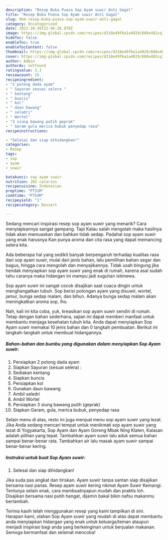 ```yaml
---
description: "Resep Buka Puasa Sop Ayam suwir Anti Gagal"
title: "Resep Buka Puasa Sop Ayam suwir Anti Gagal"
slug: 964-resep-buka-puasa-sop-ayam-suwir-anti-gagal
category: Uncategorized
date: 2022-10-26T22:46:28.970Z
image: https://img-global.cpcdn.com/recipes/d318e49f6a1a4929/680x482cq70/sop-ayam-suwir-foto-resep-utama.jpg
hideToc: false
enableToc: true
enableTocContent: false
thumbnail: https://img-global.cpcdn.com/recipes/d318e49f6a1a4929/680x482cq70/sop-ayam-suwir-foto-resep-utama.jpg
cover: https://img-global.cpcdn.com/recipes/d318e49f6a1a4929/680x482cq70/sop-ayam-suwir-foto-resep-utama.jpg
author: Admin
authorAv: notfound
ratingvalue: 3.3
reviewcount: 25
recipeingredient:
- "2 potong dada ayam"
- " Sayuran sesuai selera "
- " kentang"
- " buncis"
- " kol"
- " daun bawang"
- " seledri"
- " Wortel"
- "3 siung bawang putih geprak"
- " Garam gula merica bubuk penyedap rasa"
recipeinstructions:

- "Selesai dan siap dihidangkan!"
categories:
- Resep
tags:
- sop
- ayam
- suwir

katakunci: sop ayam suwir 
nutrition: 202 calories
recipecuisine: Indonesian
preptime: "PT31M"
cooktime: "PT54M"
recipeyield: "1"
recipecategory: Dessert

---
```



Sedang mencari inspirasi resep sop ayam suwir yang menarik? Cara menyiapkannya sangat gampang. Tapi Kalau salah mengolah maka hasilnya tidak akan memuaskan dan bahkan tidak sedap. Padahal sop ayam suwir yang enak harusnya Kan punya aroma dan cita rasa yang dapat memancing selera kita.


Ada beberapa hal yang sedikit banyak berpengaruh terhadap kualitas rasa dari sop ayam suwir, mulai dari jenis bahan, lalu pemilihan bahan segar dan bagus, hingga cara mengolah dan menyajikannya. Tidak usah bingung jika hendak menyiapkan sop ayam suwir yang enak di rumah, karena asal sudah tahu caranya maka hidangan ini mampu jadi suguhan istimewa.

Sop ayam suwir ini sangat cocok disajikan saat cuaca dingin untuk menghangatkan tubuh. Sop berisi potongan ayam yang disuwir, wortel, jamur, bunga sedap malam, dan bihun. Adanya bunga sedap malam akan meningkatkan aroma sop, lho.


Nah, kali ini kita coba, yuk, kreasikan sop ayam suwir sendiri di rumah. Tetap dengan bahan sederhana, sajian ini dapat memberi manfaat untuk membantu menjaga kesehatan tubuh kita. Anda dapat menyiapkan Sop Ayam suwir memakai 10 jenis bahan dan 0 langkah pembuatan. Berikut ini langkah-langkah untuk membuat hidangannya.

<!--inarticleads1-->

##### Bahan-bahan dan bumbu yang digunakan dalam menyiapkan Sop Ayam suwir:

1. Persiapkan 2 potong dada ayam
1. Siapkan  Sayuran (sesuai selera) :
1. Sediakan  kentang
1. Siapkan  buncis
1. Persiapkan  kol
1. Gunakan  daun bawang
1. Ambil  seledri
1. Ambil  Wortel
1. Persiapkan 3 siung bawang putih (geprak)
1. Siapkan  Garam, gula, merica bubuk, penyedap rasa


Selain menu di atas, resto ini juga menjual menu sop ayam suwir yang lezat. Jika Anda sedang mencari tempat untuk menikmati sop ayam suwir yang lezat di Yogyakarta, Sop Ayam dan Ayam Goreng Mbak Ning Klaten, Kalasan adalah pilihan yang tepat. Tambahkan ayam suwir lalu aduk semua bahan sampai benar-benar rata. Tambahkan air lalu masak ayam suwir sampai benar-benar kering. 

<!--inarticleads2-->

##### Instruksi untuk buat Sop Ayam suwir:


1. Selesai dan siap dihidangkan!

Jika suda pas angkat dan tiriskan. Ayam suwir tanpa santan siap disajikan bersama nasi panas. Resep ayam suwir kering nikmat Ayam Suwir Kemangi. Tentunya selain enak, cara membuatnyapun mudah dan praktis loh. Disajikan bersama nasi putih hangat, dijamin bakal bikin nafsu makanmu bertambah. 

Terima kasih telah menggunakan resep yang kami tampilkan di sini. Harapan kami, olahan Sop Ayam suwir yang mudah di atas dapat membantu anda menyiapkan hidangan yang enak untuk keluarga/teman ataupun menjadi inspirasi bagi anda yang berkeinginan untuk berjualan makanan. Semoga bermanfaat dan selamat mencoba!
